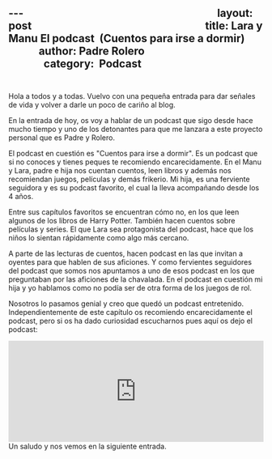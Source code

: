 ---                                                                            
layout: post                                                                    
title:  Lara y Manu El podcast  (Cuentos para irse a dormir)                  
author: Padre Rolero                                                            
category:   Podcast                                                            
---
Hola a todos y a todas. Vuelvo con una pequeña entrada para dar señales de vida y volver a darle un poco de cariño al blog.

En la entrada de hoy, os voy a hablar de un podcast que sigo desde hace mucho tiempo y uno de los detonantes para que me lanzara a este proyecto personal que es Padre y Rolero. 

El podcast en cuestión es "Cuentos para irse a dormir". Es un podcast que si no conoces y tienes peques te recomiendo encarecidamente. En el Manu y Lara, padre e hija nos cuentan cuentos, leen libros y además nos recomiendan juegos, películas y demás frikerio. Mi hija, es una ferviente seguidora y es su podcast favorito, el cual la lleva acompañando desde los 4 años. 

Entre sus capítulos favoritos se encuentran cómo no, en los que leen algunos de los libros de  Harry Potter. También hacen cuentos sobre películas y series. El que Lara sea protagonista del podcast, hace que los niños lo sientan rápidamente como algo más cercano. 

A parte de las lecturas de cuentos, hacen podcast en las que invitan a oyentes para que hablen de sus aficiones. Y como fervientes seguidores del podcast que somos nos apuntamos a uno de esos podcast en los que preguntaban por las aficiones de la chavalada. En el podcast en cuestión mi hija y yo hablamos como no podía ser de otra forma de los juegos de rol.

Nosotros lo pasamos genial y creo que quedó un podcast entretenido. Independientemente de este capítulo os recomiendo encarecidamente el podcast, pero si os ha dado curiosidad escucharnos pues aquí os dejo el podcast:

<iframe frameborder='0' allowfullscreen='' scrolling='no' height='200' style='width:100%;' src='https://www.ivoox.com/player_ej_101714170_6_1.html?c1=b63b40' loading='lazy'></iframe>
Un saludo y nos vemos en la siguiente entrada.











